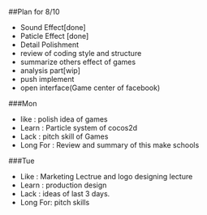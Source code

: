 ##Plan for 8/10
- Sound Effect[done]
- Paticle Effect [done]
- Detail Polishment
- review of coding style and structure
- summarize others effect of games
- analysis part[wip]
- push implement
- open interface(Game center of facebook)

###Mon
- like : polish idea of games
- Learn : Particle system of cocos2d
- Lack : pitch skill of Games
- Long For : Review and summary of this make schools

###Tue
- Like : Marketing Lectrue and logo designing lecture
- Learn : production design
- Lack : ideas of last 3 days.
- Long For: pitch skills
